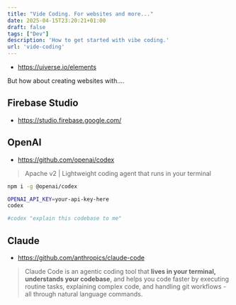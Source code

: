 ```yaml
---
title: "Vide Coding. For websites and more..."
date: 2025-04-15T23:20:21+01:00
draft: false
tags: ["Dev"]
description: 'How to get started with vibe coding.'
url: 'vide-coding'
---
```



* https://uiverse.io/elements

But how about creating websites with....



## Firebase Studio

* https://studio.firebase.google.com/

## OpenAI

* https://github.com/openai/codex

> Apache v2 | Lightweight coding agent that runs in your terminal

```sh
npm i -g @openai/codex
```

```sh
OPENAI_API_KEY=your-api-key-here
codex

#codex "explain this codebase to me"
```


## Claude

* https://github.com/anthropics/claude-code

> Claude Code is an agentic coding tool that **lives in your terminal, understands your codebase**, and helps you code faster by executing routine tasks, explaining complex code, and handling git workflows - all through natural language commands.

